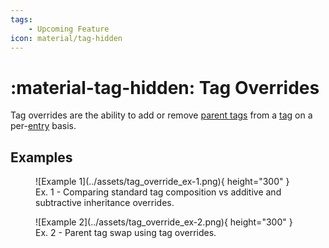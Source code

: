 ```yaml
---
tags:
    - Upcoming Feature
icon: material/tag-hidden
---
```


# :material-tag-hidden: Tag Overrides

Tag overrides are the ability to add or remove [parent tags](./tag.md#parent-tags) from a [tag](./tag.md) on a per-[entry](./entry.md) basis.

## Examples

<figure markdown="span">
  ![Example 1](../assets/tag_override_ex-1.png){ height="300" }
  <figcaption>Ex. 1 - Comparing standard tag composition vs additive and subtractive inheritance overrides.</figcaption>
</figure>

<figure markdown="span">
  ![Example 2](../assets/tag_override_ex-2.png){ height="300" }
  <figcaption>Ex. 2 - Parent tag swap using tag overrides.</figcaption>
</figure>
